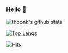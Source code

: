 ### Hello 👋

<!--
**thoonk/thoonk** is a ✨ _special_ ✨ repository because its `README.md` (this file) appears on your GitHub profile.

Here are some ideas to get you started:

- 🔭 I’m currently working on ...
- 🌱 I’m currently learning ...
- 👯 I’m looking to collaborate on ...
- 🤔 I’m looking for help with ...
- 💬 Ask me about ...
- 📫 How to reach me: ...
- 😄 Pronouns: ...
- ⚡ Fun fact: ...
-->


![thoonk's github stats](https://github-readme-stats.vercel.app/api?username=thoonk&show_icons=true&theme=default)

[![Top Langs](https://github-readme-stats.vercel.app/api/top-langs/?username=thoonk&layout=compact)](https://github.com/anuraghazra/github-readme-stats)


[![Hits](https://hits.seeyoufarm.com/api/count/incr/badge.svg?url=https%3A%2F%2Fgithub.com%2Fthoonk&count_bg=%233DC8B7&title_bg=%23555555&icon=&icon_color=%23E7E7E7&title=hits&edge_flat=false)](https://hits.seeyoufarm.com)

